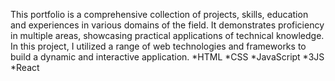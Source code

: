 This portfolio is a comprehensive collection of projects, skills, education and experiences in 
various domains of the field. It demonstrates proficiency in multiple areas, showcasing 
practical applications of technical knowledge.
In this project, I utilized a range of web technologies and frameworks to build a dynamic and 
interactive application.
*HTML
*CSS
*JavaScript
*3JS
*React
